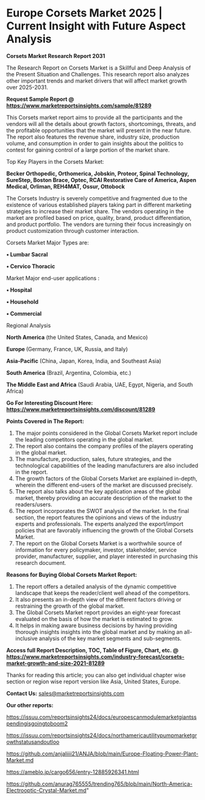  # Europe Corsets Market 2025 | Current Insight with Future Aspect Analysis

<strong>Corsets Market Research Report 2031</strong>

The Research Report on Corsets Market is a Skillful and Deep Analysis of the Present Situation and Challenges. This research report also analyzes other important trends and market drivers that will affect market growth over 2025-2031.

<strong>Request Sample Report @ <a href=https://www.marketreportsinsights.com/sample/81289>https://www.marketreportsinsights.com/sample/81289</a></strong>

This Corsets market report aims to provide all the participants and the vendors will all the details about growth factors, shortcomings, threats, and the profitable opportunities that the market will present in the near future. The report also features the revenue share, industry size, production volume, and consumption in order to gain insights about the politics to contest for gaining control of a large portion of the market share.

Top Key Players in the Corsets Market:

<strong>Becker Orthopedic, Orthomerica, Jobskin, Proteor, Spinal Technology, SureStep, Boston Brace, Optec, RCAI Restorative Care of America, Aspen Medical, Orliman, REH4MAT, Ossur, Ottobock</strong>

The Corsets Industry is severely competitive and fragmented due to the existence of various established players taking part in different marketing strategies to increase their market share. The vendors operating in the market are profiled based on price, quality, brand, product differentiation, and product portfolio. The vendors are turning their focus increasingly on product customization through customer interaction.

Corsets Market Major Types are:

<strong>• Lumbar Sacral

• Cervico Thoracic</strong>

Market Major end-user applications :

<strong>• Hospital

• Household

• Commercial</strong>

Regional Analysis

</u><strong><b>North America</b></strong> (the United States, Canada, and Mexico)

<strong><b>Europe </b></strong>(Germany, France, UK, Russia, and Italy)

<strong><b>Asia-Pacific</b></strong> (China, Japan, Korea, India, and Southeast Asia)

<strong><b>South America</b></strong> (Brazil, Argentina, Colombia, etc.)

<strong><b>The Middle East and Africa</b></strong> (Saudi Arabia, UAE, Egypt, Nigeria, and South Africa)

<strong>Go For Interesting Discount Here: <a href=https://www.marketreportsinsights.com/discount/81289>https://www.marketreportsinsights.com/discount/81289</a></strong>

<strong>Points Covered in The Report:</strong>
<ol>
  <li>The major points considered in the Global Corsets Market report include the leading competitors operating in the global market.</li>
  <li>The report also contains the company profiles of the players operating in the global market.</li>
  <li>The manufacture, production, sales, future strategies, and the technological capabilities of the leading manufacturers are also included in the report.</li>
  <li>The growth factors of the Global Corsets Market are explained in-depth, wherein the different end-users of the market are discussed precisely.</li>
  <li>The report also talks about the key application areas of the global market, thereby providing an accurate description of the market to the readers/users.</li>
  <li>The report incorporates the SWOT analysis of the market. In the final section, the report features the opinions and views of the industry experts and professionals. The experts analyzed the export/import policies that are favorably influencing the growth of the Global Corsets Market.</li>
  <li>The report on the Global Corsets Market is a worthwhile source of information for every policymaker, investor, stakeholder, service provider, manufacturer, supplier, and player interested in purchasing this research document.</li>
</ol>
<strong>Reasons for Buying Global Corsets Market Report:</strong>

<ol>
  <li>The report offers a detailed analysis of the dynamic competitive landscape that keeps the reader/client well ahead of the competitors.</li>
  <li>It also presents an in-depth view of the different factors driving or restraining the growth of the global market.</li>
  <li>The Global Corsets Market report provides an eight-year forecast evaluated on the basis of how the market is estimated to grow.</li>
  <li>It helps in making aware business decisions by having providing thorough insights insights into the global market and by making an all-inclusive analysis of the key market segments and sub-segments.</li>
</ol>
<strong>Access full Report Description, TOC, Table of Figure, Chart, etc. @ <a href=https://www.marketreportsinsights.com/industry-forecast/corsets-market-growth-and-size-2021-81289>https://www.marketreportsinsights.com/industry-forecast/corsets-market-growth-and-size-2021-81289</a></strong>


Thanks for reading this article; you can also get individual chapter wise section or region wise report version like Asia, United States, Europe.

<strong>Contact Us:</strong>
sales@marketreportsinsights.com

<strong>Our other reports:</strong>

<a href=https://issuu.com/reportsinsights24/docs/europescanmodulemarketgiantsspendingisgoingtoboom2>https://issuu.com/reportsinsights24/docs/europescanmodulemarketgiantsspendingisgoingtoboom2</a>

<a href=https://issuu.com/reportsinsights24/docs/northamericautilitypumpmarketgrowthstatusandoutloo>https://issuu.com/reportsinsights24/docs/northamericautilitypumpmarketgrowthstatusandoutloo</a>

<a href=https://github.com/anjaliiii21/ANJA/blob/main/Europe-Floating-Power-Plant-Market.md>https://github.com/anjaliiii21/ANJA/blob/main/Europe-Floating-Power-Plant-Market.md</a>

<a href=https://ameblo.jp/cargo656/entry-12885926341.html>https://ameblo.jp/cargo656/entry-12885926341.html</a>

<a href=https://github.com/anurag765555/trending765/blob/main/North-America-Electrooptic-Crystal-Market.md>https://github.com/anurag765555/trending765/blob/main/North-America-Electrooptic-Crystal-Market.md</a>"
